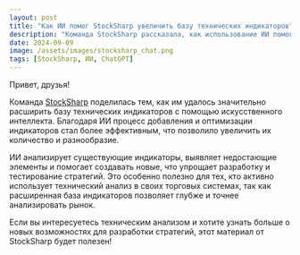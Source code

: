 ```yaml
---
layout: post
title: "Как ИИ помог StockSharp увеличить базу технических индикаторов"
description: "Команда StockSharp рассказала, как использование ИИ помогло расширить их базу технических индикаторов для анализа рынка."
date: 2024-09-09
image: /assets/images/stocksharp_chat.png
tags: [StockSharp, ИИ, ChatGPT]
---
```


Привет, друзья!

Команда [StockSharp](https://stocksharp.ru/topic/26179/chto-novogo-i-kak-ii-pomog-nam-uvelichit-bazu-tehnicheskih-indikatorov/) поделилась тем, как им удалось значительно расширить базу технических индикаторов с помощью искусственного интеллекта. Благодаря ИИ процесс добавления и оптимизации индикаторов стал более эффективным, что позволило увеличить их количество и разнообразие.

ИИ анализирует существующие индикаторы, выявляет недостающие элементы и помогает создавать новые, что упрощает разработку и тестирование стратегий. Это особенно полезно для тех, кто активно использует технический анализ в своих торговых системах, так как расширенная база индикаторов позволяет глубже и точнее анализировать рынок.

Если вы интересуетесь техническим анализом и хотите узнать больше о новых возможностях для разработки стратегий, этот материал от StockSharp будет полезен!
